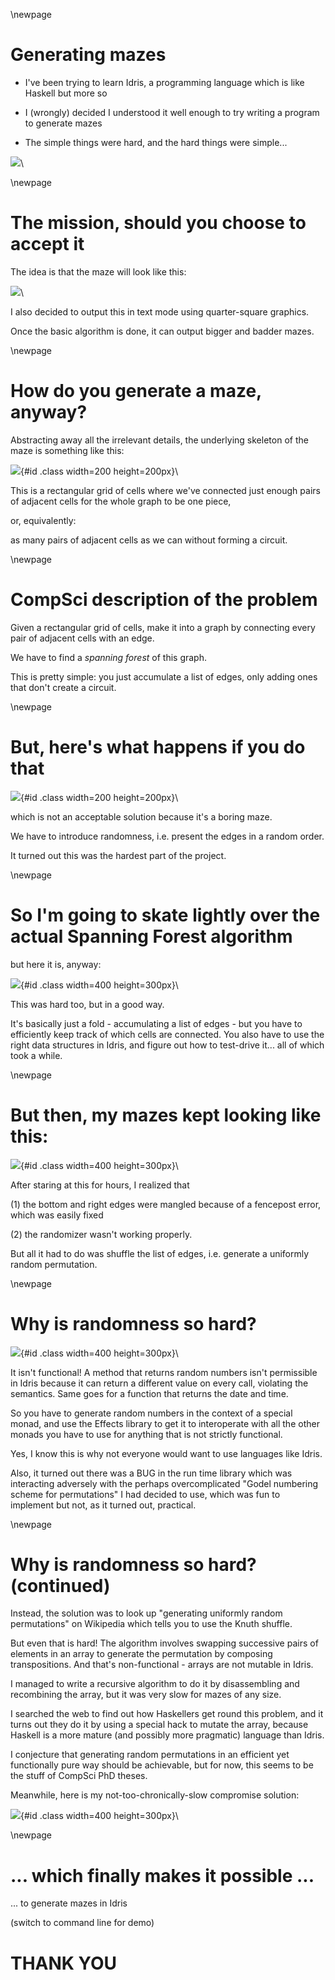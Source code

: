 \newpage

# Generating mazes

- I've been trying to learn Idris, a programming language which is 
like Haskell but more so

- I (wrongly) decided I understood it well enough to try writing a program to 
generate mazes

- The simple things were hard, and the hard things were simple...

![](images/dark-labyrinth.jpg)\

\newpage

# The mission, should you choose to accept it

The idea is that the maze will look like this:


 
![](images/my-maze.png)\


I also decided to output this in text mode using quarter-square graphics.

Once the basic algorithm is done, it can output bigger and badder mazes.

\newpage

# How do you generate a maze, anyway?

Abstracting away all the irrelevant details, the underlying skeleton of the
maze is something like this: 

![](images/skeleton-maze.jpg){#id .class width=200 height=200px}\
 
This is a rectangular grid of cells where we've connected just enough
pairs of adjacent cells for the whole graph to be one piece, 

or, equivalently:

as many pairs of adjacent cells as we can without forming a circuit.

\newpage

# CompSci description of the problem

Given a rectangular grid of cells, make it into a graph by connecting
every pair of adjacent cells with an edge.

We have to find a *spanning forest* of this graph.

This is pretty simple: you just accumulate a list of edges,
only adding ones that don't create a circuit.    

\newpage

# But, here's what happens if you do that 

![](images/boring-maze.jpg){#id .class width=200 height=200px}\

which is not an acceptable solution because it's a boring maze.

We have to introduce randomness, i.e. present the edges in a random order.

It turned out this was the hardest part of the project.

\newpage

# So I'm going to skate lightly over the actual Spanning Forest algorithm

but here it is, anyway: 

![](images/spanning-forest.png){#id .class width=400 height=300px}\

This was hard too, but in a good way. 

It's basically just a fold - accumulating a list of edges - but
you have to efficiently keep track of which cells are connected.
You also have to use the right data structures in Idris, and figure out how to test-drive it...
all of which took a while.

\newpage

# But then, my mazes kept looking like this:

![](images/mangled-maze.jpg){#id .class width=400 height=300px}\

After staring at this for hours, I realized that 

(1) the bottom and right edges were
mangled because of a fencepost error, which was easily fixed

(2) the randomizer wasn't working properly.

But all it had to do was shuffle the list of edges, i.e. 
generate a uniformly random permutation.

\newpage

# Why is randomness so hard?

![](images/roulette-wheel.png){#id .class width=400 height=300px}\

It isn't functional! A method that returns random numbers isn't permissible in
Idris because it can return a different value on every call, violating the semantics.
Same goes for a function that returns the date and time.

So you have to generate random numbers in the context of a special monad, and use the 
Effects library to get it to interoperate with all the other monads you have to use for
anything that is not strictly functional.

Yes, I know this is why not everyone would want to use languages like Idris. 

Also, it turned out there was a BUG in the run time library which was interacting
adversely with the perhaps overcomplicated "Godel numbering scheme for permutations"
I had decided to use, which was fun to implement but not, as it turned out, practical.

\newpage

# Why is randomness so hard? (continued)

Instead, the solution was to look up "generating uniformly random permutations" on
Wikipedia which tells you to use the Knuth shuffle.

But even that is hard! The algorithm involves swapping successive pairs of elements in an 
array to generate the permutation by composing transpositions. And that's non-functional - arrays
are not mutable in Idris.  

I managed to write a recursive algorithm to do it by disassembling and recombining the array,
but it was very slow for mazes of any size.

I searched the web to find out how Haskellers get round this problem, and it turns out they do it by
using a special hack to mutate the array, because Haskell is a more mature (and possibly more pragmatic) 
language than Idris.

I conjecture that generating random permutations in an efficient yet functionally pure way 
should be achievable, but for now, this seems to be the stuff of CompSci PhD theses. 

Meanwhile, here is my not-too-chronically-slow compromise solution: 

![](images/shuffle-algorithm.png){#id .class width=400 height=300px}\ 
  
\newpage

# ... which finally makes it possible ...

... to generate mazes in Idris

(switch to command line for demo)

# THANK YOU   

